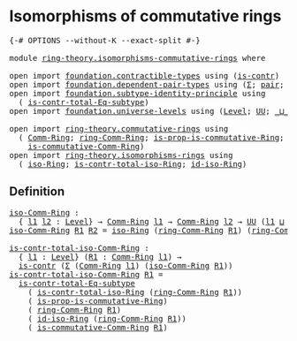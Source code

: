 # Isomorphisms of commutative rings

<pre class="Agda"><a id="46" class="Symbol">{-#</a> <a id="50" class="Keyword">OPTIONS</a> <a id="58" class="Pragma">--without-K</a> <a id="70" class="Pragma">--exact-split</a> <a id="84" class="Symbol">#-}</a>

<a id="89" class="Keyword">module</a> <a id="96" href="ring-theory.isomorphisms-commutative-rings.html" class="Module">ring-theory.isomorphisms-commutative-rings</a> <a id="139" class="Keyword">where</a>

<a id="146" class="Keyword">open</a> <a id="151" class="Keyword">import</a> <a id="158" href="foundation.contractible-types.html" class="Module">foundation.contractible-types</a> <a id="188" class="Keyword">using</a> <a id="194" class="Symbol">(</a><a id="195" href="foundation-core.contractible-types.html#925" class="Function">is-contr</a><a id="203" class="Symbol">)</a>
<a id="205" class="Keyword">open</a> <a id="210" class="Keyword">import</a> <a id="217" href="foundation.dependent-pair-types.html" class="Module">foundation.dependent-pair-types</a> <a id="249" class="Keyword">using</a> <a id="255" class="Symbol">(</a><a id="256" href="foundation-core.dependent-pair-types.html#502" class="Record">Σ</a><a id="257" class="Symbol">;</a> <a id="259" href="foundation-core.dependent-pair-types.html#575" class="InductiveConstructor">pair</a><a id="263" class="Symbol">;</a> <a id="265" href="foundation-core.dependent-pair-types.html#592" class="Field">pr1</a><a id="268" class="Symbol">;</a> <a id="270" href="foundation-core.dependent-pair-types.html#604" class="Field">pr2</a><a id="273" class="Symbol">)</a>
<a id="275" class="Keyword">open</a> <a id="280" class="Keyword">import</a> <a id="287" href="foundation.subtype-identity-principle.html" class="Module">foundation.subtype-identity-principle</a> <a id="325" class="Keyword">using</a>
  <a id="333" class="Symbol">(</a> <a id="335" href="foundation-core.subtype-identity-principle.html#1572" class="Function">is-contr-total-Eq-subtype</a><a id="360" class="Symbol">)</a>
<a id="362" class="Keyword">open</a> <a id="367" class="Keyword">import</a> <a id="374" href="foundation.universe-levels.html" class="Module">foundation.universe-levels</a> <a id="401" class="Keyword">using</a> <a id="407" class="Symbol">(</a><a id="408" href="Agda.Primitive.html#597" class="Postulate">Level</a><a id="413" class="Symbol">;</a> <a id="415" href="foundation-core.universe-levels.html#222" class="Primitive">UU</a><a id="417" class="Symbol">;</a> <a id="419" href="Agda.Primitive.html#810" class="Primitive Operator">_⊔_</a><a id="422" class="Symbol">)</a>

<a id="425" class="Keyword">open</a> <a id="430" class="Keyword">import</a> <a id="437" href="ring-theory.commutative-rings.html" class="Module">ring-theory.commutative-rings</a> <a id="467" class="Keyword">using</a>
  <a id="475" class="Symbol">(</a> <a id="477" href="ring-theory.commutative-rings.html#991" class="Function">Comm-Ring</a><a id="486" class="Symbol">;</a> <a id="488" href="ring-theory.commutative-rings.html#1078" class="Function">ring-Comm-Ring</a><a id="502" class="Symbol">;</a> <a id="504" href="ring-theory.commutative-rings.html#749" class="Function">is-prop-is-commutative-Ring</a><a id="531" class="Symbol">;</a>
    <a id="537" href="ring-theory.commutative-rings.html#1155" class="Function">is-commutative-Comm-Ring</a><a id="561" class="Symbol">)</a>
<a id="563" class="Keyword">open</a> <a id="568" class="Keyword">import</a> <a id="575" href="ring-theory.isomorphisms-rings.html" class="Module">ring-theory.isomorphisms-rings</a> <a id="606" class="Keyword">using</a>
  <a id="614" class="Symbol">(</a> <a id="616" href="ring-theory.isomorphisms-rings.html#5868" class="Function">iso-Ring</a><a id="624" class="Symbol">;</a> <a id="626" href="ring-theory.isomorphisms-rings.html#14385" class="Function">is-contr-total-iso-Ring</a><a id="649" class="Symbol">;</a> <a id="651" href="ring-theory.isomorphisms-rings.html#6819" class="Function">id-iso-Ring</a><a id="662" class="Symbol">)</a>
</pre>
## Definition

<pre class="Agda"><a id="iso-Comm-Ring"></a><a id="692" href="ring-theory.isomorphisms-commutative-rings.html#692" class="Function">iso-Comm-Ring</a> <a id="706" class="Symbol">:</a>
  <a id="710" class="Symbol">{</a> <a id="712" href="ring-theory.isomorphisms-commutative-rings.html#712" class="Bound">l1</a> <a id="715" href="ring-theory.isomorphisms-commutative-rings.html#715" class="Bound">l2</a> <a id="718" class="Symbol">:</a> <a id="720" href="Agda.Primitive.html#597" class="Postulate">Level</a><a id="725" class="Symbol">}</a> <a id="727" class="Symbol">→</a> <a id="729" href="ring-theory.commutative-rings.html#991" class="Function">Comm-Ring</a> <a id="739" href="ring-theory.isomorphisms-commutative-rings.html#712" class="Bound">l1</a> <a id="742" class="Symbol">→</a> <a id="744" href="ring-theory.commutative-rings.html#991" class="Function">Comm-Ring</a> <a id="754" href="ring-theory.isomorphisms-commutative-rings.html#715" class="Bound">l2</a> <a id="757" class="Symbol">→</a> <a id="759" href="foundation-core.universe-levels.html#222" class="Primitive">UU</a> <a id="762" class="Symbol">(</a><a id="763" href="ring-theory.isomorphisms-commutative-rings.html#712" class="Bound">l1</a> <a id="766" href="Agda.Primitive.html#810" class="Primitive Operator">⊔</a> <a id="768" href="ring-theory.isomorphisms-commutative-rings.html#715" class="Bound">l2</a><a id="770" class="Symbol">)</a>
<a id="772" href="ring-theory.isomorphisms-commutative-rings.html#692" class="Function">iso-Comm-Ring</a> <a id="786" href="ring-theory.isomorphisms-commutative-rings.html#786" class="Bound">R1</a> <a id="789" href="ring-theory.isomorphisms-commutative-rings.html#789" class="Bound">R2</a> <a id="792" class="Symbol">=</a> <a id="794" href="ring-theory.isomorphisms-rings.html#5868" class="Function">iso-Ring</a> <a id="803" class="Symbol">(</a><a id="804" href="ring-theory.commutative-rings.html#1078" class="Function">ring-Comm-Ring</a> <a id="819" href="ring-theory.isomorphisms-commutative-rings.html#786" class="Bound">R1</a><a id="821" class="Symbol">)</a> <a id="823" class="Symbol">(</a><a id="824" href="ring-theory.commutative-rings.html#1078" class="Function">ring-Comm-Ring</a> <a id="839" href="ring-theory.isomorphisms-commutative-rings.html#789" class="Bound">R2</a><a id="841" class="Symbol">)</a>

<a id="is-contr-total-iso-Comm-Ring"></a><a id="844" href="ring-theory.isomorphisms-commutative-rings.html#844" class="Function">is-contr-total-iso-Comm-Ring</a> <a id="873" class="Symbol">:</a>
  <a id="877" class="Symbol">{</a> <a id="879" href="ring-theory.isomorphisms-commutative-rings.html#879" class="Bound">l1</a> <a id="882" class="Symbol">:</a> <a id="884" href="Agda.Primitive.html#597" class="Postulate">Level</a><a id="889" class="Symbol">}</a> <a id="891" class="Symbol">(</a><a id="892" href="ring-theory.isomorphisms-commutative-rings.html#892" class="Bound">R1</a> <a id="895" class="Symbol">:</a> <a id="897" href="ring-theory.commutative-rings.html#991" class="Function">Comm-Ring</a> <a id="907" href="ring-theory.isomorphisms-commutative-rings.html#879" class="Bound">l1</a><a id="909" class="Symbol">)</a> <a id="911" class="Symbol">→</a>
  <a id="915" href="foundation-core.contractible-types.html#925" class="Function">is-contr</a> <a id="924" class="Symbol">(</a><a id="925" href="foundation-core.dependent-pair-types.html#502" class="Record">Σ</a> <a id="927" class="Symbol">(</a><a id="928" href="ring-theory.commutative-rings.html#991" class="Function">Comm-Ring</a> <a id="938" href="ring-theory.isomorphisms-commutative-rings.html#879" class="Bound">l1</a><a id="940" class="Symbol">)</a> <a id="942" class="Symbol">(</a><a id="943" href="ring-theory.isomorphisms-commutative-rings.html#692" class="Function">iso-Comm-Ring</a> <a id="957" href="ring-theory.isomorphisms-commutative-rings.html#892" class="Bound">R1</a><a id="959" class="Symbol">))</a>
<a id="962" href="ring-theory.isomorphisms-commutative-rings.html#844" class="Function">is-contr-total-iso-Comm-Ring</a> <a id="991" href="ring-theory.isomorphisms-commutative-rings.html#991" class="Bound">R1</a> <a id="994" class="Symbol">=</a>
  <a id="998" href="foundation-core.subtype-identity-principle.html#1572" class="Function">is-contr-total-Eq-subtype</a>
    <a id="1028" class="Symbol">(</a> <a id="1030" href="ring-theory.isomorphisms-rings.html#14385" class="Function">is-contr-total-iso-Ring</a> <a id="1054" class="Symbol">(</a><a id="1055" href="ring-theory.commutative-rings.html#1078" class="Function">ring-Comm-Ring</a> <a id="1070" href="ring-theory.isomorphisms-commutative-rings.html#991" class="Bound">R1</a><a id="1072" class="Symbol">))</a>
    <a id="1079" class="Symbol">(</a> <a id="1081" href="ring-theory.commutative-rings.html#749" class="Function">is-prop-is-commutative-Ring</a><a id="1108" class="Symbol">)</a>
    <a id="1114" class="Symbol">(</a> <a id="1116" href="ring-theory.commutative-rings.html#1078" class="Function">ring-Comm-Ring</a> <a id="1131" href="ring-theory.isomorphisms-commutative-rings.html#991" class="Bound">R1</a><a id="1133" class="Symbol">)</a>
    <a id="1139" class="Symbol">(</a> <a id="1141" href="ring-theory.isomorphisms-rings.html#6819" class="Function">id-iso-Ring</a> <a id="1153" class="Symbol">(</a><a id="1154" href="ring-theory.commutative-rings.html#1078" class="Function">ring-Comm-Ring</a> <a id="1169" href="ring-theory.isomorphisms-commutative-rings.html#991" class="Bound">R1</a><a id="1171" class="Symbol">))</a>
    <a id="1178" class="Symbol">(</a> <a id="1180" href="ring-theory.commutative-rings.html#1155" class="Function">is-commutative-Comm-Ring</a> <a id="1205" href="ring-theory.isomorphisms-commutative-rings.html#991" class="Bound">R1</a><a id="1207" class="Symbol">)</a>
</pre>